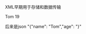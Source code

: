 XML早期用于存储和数据传输

<stduent>
    <name>Tom</name>
    <age>19</sge>
</stduent>

后来是json
"{"name": "Tom","age": "}"